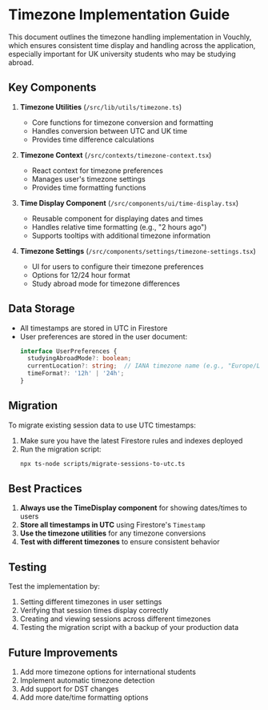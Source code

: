 # Timezone Implementation Guide

This document outlines the timezone handling implementation in Vouchly, which ensures consistent time display and handling across the application, especially important for UK university students who may be studying abroad.

## Key Components

1. **Timezone Utilities** (`/src/lib/utils/timezone.ts`)
   - Core functions for timezone conversion and formatting
   - Handles conversion between UTC and UK time
   - Provides time difference calculations

2. **Timezone Context** (`/src/contexts/timezone-context.tsx`)
   - React context for timezone preferences
   - Manages user's timezone settings
   - Provides time formatting functions

3. **Time Display Component** (`/src/components/ui/time-display.tsx`)
   - Reusable component for displaying dates and times
   - Handles relative time formatting (e.g., "2 hours ago")
   - Supports tooltips with additional timezone information

4. **Timezone Settings** (`/src/components/settings/timezone-settings.tsx`)
   - UI for users to configure their timezone preferences
   - Options for 12/24 hour format
   - Study abroad mode for timezone differences

## Data Storage

- All timestamps are stored in UTC in Firestore
- User preferences are stored in the user document:
  ```typescript
  interface UserPreferences {
    studyingAbroadMode?: boolean;
    currentLocation?: string;  // IANA timezone name (e.g., "Europe/London")
    timeFormat?: '12h' | '24h';
  }
  ```

## Migration

To migrate existing session data to use UTC timestamps:

1. Make sure you have the latest Firestore rules and indexes deployed
2. Run the migration script:
   ```bash
   npx ts-node scripts/migrate-sessions-to-utc.ts
   ```

## Best Practices

1. **Always use the TimeDisplay component** for showing dates/times to users
2. **Store all timestamps in UTC** using Firestore's `Timestamp`
3. **Use the timezone utilities** for any timezone conversions
4. **Test with different timezones** to ensure consistent behavior

## Testing

Test the implementation by:
1. Setting different timezones in user settings
2. Verifying that session times display correctly
3. Creating and viewing sessions across different timezones
4. Testing the migration script with a backup of your production data

## Future Improvements

1. Add more timezone options for international students
2. Implement automatic timezone detection
3. Add support for DST changes
4. Add more date/time formatting options
